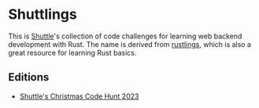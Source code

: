 # Shuttlings

This is [Shuttle](https://www.shuttle.rs/)'s collection of code challenges for learning web backend development with Rust. The name is derived from [rustlings](https://github.com/rust-lang/rustlings), which is also a great resource for learning Rust basics.

## Editions

- [Shuttle's Christmas Code Hunt 2023](cch23/README.md)
